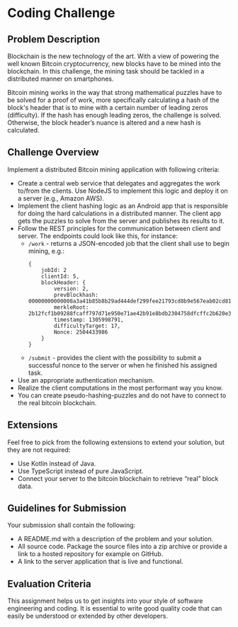 # Coding Challenge

## Problem Description
Blockchain is the new technology of the art. With a view of powering the well known Bitcoin cryptocurrency, new blocks have to be mined into the blockchain. In this challenge, the mining task should be tackled in a distributed manner on smartphones.

Bitcoin mining works in the way that strong mathematical puzzles have to be solved for a proof of work, more specifically calculating a hash of the block's header that is to mine with a certain number of leading zeros (difficulty). If the hash has enough leading zeros, the challenge is solved. Otherwise, the block header’s nuance is altered and a new hash is calculated.

## Challenge Overview
Implement a distributed Bitcoin mining application with following criteria:
* Create a central web service that delegates and aggregates the work to/from the clients. Use NodeJS to implement this logic and deploy it on a server (e.g., Amazon AWS).
* Implement the client hashing logic as an Android app that is responsible for doing the hard calculations in a distributed manner. The client app gets the puzzles to solve from the server and publishes its results to it.
* Follow the REST principles for the communication between client and server. The endpoints could look like this, for instance:
  * ```/work```   - returns a JSON-encoded job that the client shall use to begin mining, e.g.:
    ````
    {
    	jobId: 2
    	clientId: 5,
    	blockHeader: {
    		version: 2,
    		prevBlockhash: 00000000000008a3a41b85b8b29ad444def299fee21793cd8b9e567eab02cd81,
    		merkleRoot: 2b12fcf1b09288fcaff797d71e950e71ae42b91e8bdb2304758dfcffc2b620e3,
    		timestamp: 1305998791,
    		difficultyTarget: 17,
    		Nonce: 2504433986
    	}
    }
    ````
  * ```/submit``` - provides the client with the possibility to submit a successful nonce to the server or when he finished his assigned task.
* Use an appropriate authentication mechanism.
* Realize the client computations in the most performant way you know.
* You can create pseudo-hashing-puzzles and do not have to connect to the real bitcoin blockchain.

## Extensions
Feel free to pick from the following extensions to extend your solution, but they are not required:
* Use Kotlin instead of Java.
* Use TypeScript instead of pure JavaScript.
* Connect your server to the bitcoin blockchain to retrieve “real” block data.

## Guidelines for Submission
Your submission shall contain the following:
* A README.md with a description of the problem and your solution.
* All source code. Package the source files into a zip archive or provide a link to a hosted repository for example on GitHub.
* A link to the server application that is live and functional.

## Evaluation Criteria
This assignment helps us to get insights into your style of software engineering and coding. It is essential to write good quality code that can easily be understood or extended by other developers.
